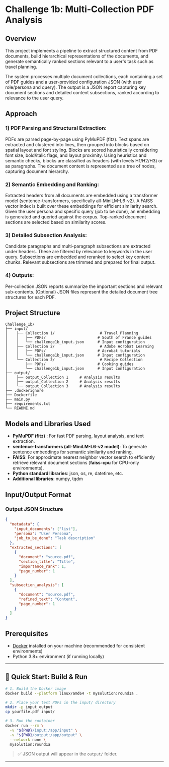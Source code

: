 # Challenge 1b: Multi-Collection PDF Analysis

## Overview
This project implements a pipeline to extract structured content from PDF documents, build hierarchical representations of the documents, and generate semantically ranked sections relevant to a user's task such as travel planning.

The system processes multiple document collections, each containing a set of PDF guides and a user-provided configuration JSON (with user role/persona and query). The output is a JSON report capturing key document sections and detailed content subsections, ranked according to relevance to the user query.

## Approach

### 1) PDF Parsing and Structural Extraction:
PDFs are parsed page-by-page using PyMuPDF (fitz). Text spans are extracted and clustered into lines, then grouped into blocks based on spatial layout and font styling. Blocks are scored heuristically considering font size, bold/italic flags, and layout proximity. Using heuristics and semantic checks, blocks are classified as headers (with levels H1/H2/H3) or as paragraphs. The document content is represented as a tree of nodes, capturing document hierarchy.

### 2) Semantic Embedding and Ranking:
Extracted headers from all documents are embedded using a transformer model (sentence-transformers, specifically all-MiniLM-L6-v2). A FAISS vector index is built over these embeddings for efficient similarity search. Given the user persona and specific query (job to be done), an embedding is generated and queried against the corpus. Top-ranked document sections are selected based on similarity scores.

### 3) Detailed Subsection Analysis:
Candidate paragraphs and multi-paragraph subsections are extracted under headers. These are filtered by relevance to keywords in the user query. Subsections are embedded and reranked to select key content chunks. Relevant subsections are trimmed and prepared for final output.

### 4) Outputs:
Per-collection JSON reports summarize the important sections and relevant sub-contents. (Optional) JSON files represent the detailed document tree structures for each PDF.


## Project Structure
```
Challenge_1b/
├── input/       
│    ├── Collection 1/                    # Travel Planning
│    │   ├── PDFs/                       # South of France guides
│    │   └── challenge1b_input.json      # Input configuration
│    ├── Collection 2/                    # Adobe Acrobat Learning
│    │   ├── PDFs/                       # Acrobat tutorials
│    │   └── challenge1b_input.json      # Input configuration
│    └── Collection 3/                    # Recipe Collection
│        ├── PDFs/                       # Cooking guides
│        └── challenge1b_input.json      # Input configuration
├── output/
│    ├── output_Collection 1     # Analysis results
│    ├── output_Collection 2     # Analysis results
│    └── output_Collection 3     # Analysis results
├── .dockerignore
├── Dockerfile
├── main.py
├── requirements.txt       
└── README.md
```


## Models and Libraries Used
- **PyMuPDF (fitz)** : For fast PDF parsing, layout analysis, and text extraction.
- **sentence-transformers (all-MiniLM-L6-v2 model)**: To generate sentence embeddings for semantic similarity and ranking.
- **FAISS**: For approximate nearest neighbor vector search to efficiently retrieve relevant document sections (**faiss-cpu** for CPU-only environments).
- **Python standard libraries**: json, os, re, datetime, etc.
- **Additional libraries**: numpy, tqdm



## Input/Output Format

### Output JSON Structure
```json
{
  "metadata": {
    "input_documents": ["list"],
    "persona": "User Persona",
    "job_to_be_done": "Task description"
  },
  "extracted_sections": [
    {
      "document": "source.pdf",
      "section_title": "Title",
      "importance_rank": 1,
      "page_number": 1
    }
  ],
  "subsection_analysis": [
    {
      "document": "source.pdf",
      "refined_text": "Content",
      "page_number": 1
    }
  ]
}
```

## Prerequisites 

- [Docker](https://www.docker.com/get-started) installed on your machine (recommended for consistent environments)
- Python 3.8+ environment (if running locally)

---

## 🚀 Quick Start: Build & Run

```bash
# 1. Build the Docker image
docker build --platform linux/amd64 -t mysolution:round1a .

# 2. Place your test PDFs in the input/ directory
mkdir -p input output
cp yourfile.pdf input/

# 3. Run the container
docker run --rm \
  -v "${PWD}/input:/app/input" \
  -v "${PWD}/output:/app/output" \
  --network none \
  mysolution:round1a
```

> ✅ JSON output will appear in the `output/` folder.


---
